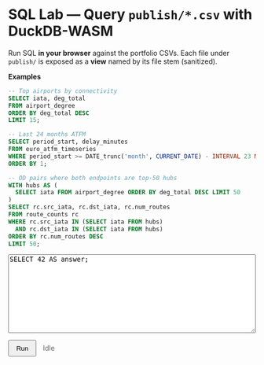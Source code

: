 # SQL Lab — Query `publish/*.csv` with DuckDB-WASM

Run SQL **in your browser** against the portfolio CSVs. Each file under `publish/` is exposed as a **view** named by its file stem (sanitized).

**Examples**

```sql
-- Top airports by connectivity
SELECT iata, deg_total
FROM airport_degree
ORDER BY deg_total DESC
LIMIT 15;

-- Last 24 months ATFM
SELECT period_start, delay_minutes
FROM euro_atfm_timeseries
WHERE period_start >= DATE_trunc('month', CURRENT_DATE) - INTERVAL 23 MONTH
ORDER BY 1;

-- OD pairs where both endpoints are top-50 hubs
WITH hubs AS (
  SELECT iata FROM airport_degree ORDER BY deg_total DESC LIMIT 50
)
SELECT rc.src_iata, rc.dst_iata, rc.num_routes
FROM route_counts rc
WHERE rc.src_iata IN (SELECT iata FROM hubs)
  AND rc.dst_iata IN (SELECT iata FROM hubs)
ORDER BY rc.num_routes DESC
LIMIT 50;
```

<!-- Import Map (normal & shim) untuk bare import `apache-arrow` -->
<script type="importmap">
{
  "imports": {
    "apache-arrow": "https://cdn.jsdelivr.net/npm/apache-arrow@14.0.2/+esm"
  }
}
</script>
<script type="importmap-shim">
{
  "imports": {
    "apache-arrow": "https://cdn.jsdelivr.net/npm/apache-arrow@14.0.2/+esm"
  }
}
</script>

<!-- Loader agar import map & ESM diproses di semua browser -->
<script src="https://cdn.jsdelivr.net/npm/es-module-shims@1.9.0/dist/es-module-shims.min.js" async crossorigin="anonymous"></script>

<!-- =============== SQL Lab UI =============== -->
<div id="lab" style="margin:.5rem 0; position:relative; z-index:3;">
  <textarea id="sql" style="width:100%;height:160px;font-family:ui-monospace,monospace;">SELECT 42 AS answer;</textarea>
</div>

<p>
  <button id="run" type="button" class="md-button md-button--primary" style="padding:.45rem .9rem; cursor:pointer;">Run</button>
  <span id="status" style="margin-left:.6rem;color:#666;">Idle</span>
</p>

<div id="result" style="margin-top:10px;overflow:auto;"></div>

<!-- =============== Main logic (module-shim, BUKAN type="module") =============== -->
<script type="module-shim">
  /* Helpers */
  const log = (...a)=>console.log('[sql_lab]', ...a);
  function siteRoot(){ const p=location.pathname.split('/').filter(Boolean); return p.length?'/'+p[0]+'/':'/'; }
  function bust(u){ const v=Date.now(); return u+(u.includes('?')?'&':'?')+'v='+v; }

  /* DuckDB WASM (explicit URLs, + Blob Worker untuk aman di Pages) */
  import * as duckdb from 'https://cdn.jsdelivr.net/npm/@duckdb/duckdb-wasm@1.29.0/dist/duckdb-browser-eh.mjs';
  const WASM_URL   = 'https://cdn.jsdelivr.net/npm/@duckdb/duckdb-wasm@1.29.0/dist/duckdb-wasm-eh.wasm';
  const WORKER_URL = 'https://cdn.jsdelivr.net/npm/@duckdb/duckdb-wasm@1.29.0/dist/duckdb-browser-eh.worker.js';

  async function makeSameOriginWorker(){
    try{
      const src = await (await fetch(WORKER_URL, {mode:'cors'})).text();
      const blob = new Blob([src], {type:'text/javascript'});
      const url  = URL.createObjectURL(blob);
      return new Worker(url);
    }catch(_){
      // fallback: tetap coba pakai URL langsung
      return new Worker(WORKER_URL);
    }
  }

  const state = { db:null, conn:null, views:[] };

  async function ensureDB(){
    if (state.conn) return state.conn;
    const worker = await makeSameOriginWorker();
    const logger = new duckdb.ConsoleLogger();
    const db     = new duckdb.AsyncDuckDB(logger, worker);
    await db.instantiate(WASM_URL);
    const conn = await db.connect();
    await conn.query('INSTALL httpfs; LOAD httpfs;');
    state.db=db; state.conn=conn;
    return conn;
  }

  function sanitize(name){ return String(name).toLowerCase().replace(/[^a-z0-9_]/g,'_').replace(/^_+/,''); }

  async function registerViews(){
    if (state.views.length) return state.views;
    let ds;
    try { ds = await (await fetch(bust(siteRoot()+'assets/datasets.json'))).json(); }
    catch(e){ log('datasets.json not found/unreadable:', e); return state.views; }

    const items = Array.isArray(ds) ? ds : (ds && Array.isArray(ds.items)) ? ds.items : [];
    for (const it of items){
      const f = it.file || it.path || '';
      if (!/\.csv$/i.test(f)) continue;
      const stem   = sanitize((f.split('/').pop()||'').replace(/\.csv$/i,''));
      const csvUrl = bust(siteRoot()+'publish/'+f);
      await state.conn.query(`
        CREATE OR REPLACE VIEW "${stem}"
        AS SELECT * FROM read_csv_auto('${csvUrl}', AUTO_DETECT=TRUE, SAMPLE_SIZE=20000);
      `);
      state.views.push({ view: stem, file: f });
    }
    return state.views;
  }

  function renderTable(df){
    const mount=document.getElementById('result');
    if(!df || !df.rows || df.rows.length===0){ mount.innerHTML='<em>No rows.</em>'; return; }
    const cols=df.schema.fields.map(f=>f.name);
    let html="<table class='dataframe'><thead><tr>"+cols.map(c=>`<th>${c}</th>`).join("")+"</tr></thead><tbody>";
    const cap=5000; let i=0;
    for(const row of df.rows){ if(i++>=cap) break; html+="<tr>"+row.map(v=>`<td>${v==null?'':v}</td>`).join("")+"</tr>"; }
    html+="</tbody></table>";
    if(df.rows.length>cap) html+=`<div style="opacity:.7;font-size:.85rem;margin-top:.35rem;">Showing first ${cap.toLocaleString()} rows</div>`;
    mount.innerHTML=html;
  }
  function showError(err){
    const mount=document.getElementById('result');
    mount.innerHTML = `<pre style="color:#b71c1c;white-space:pre-wrap;">${err?.message||String(err)}</pre>`;
  }

  async function runSQL(){
    const btn=document.getElementById('run');
    const status=document.getElementById('status');
    const qEl=document.getElementById('sql');
    try{
      btn.disabled=true;
      status.textContent='Running…';
      await ensureDB();
      await registerViews();
      const res = await state.conn.query(qEl.value);
      renderTable(res);
      status.textContent='Done';
    }catch(err){
      console.error('[sql_lab] run error:', err);
      status.textContent='Error';
      showError(err);
    }finally{
      btn.disabled=false;
    }
  }

  // Expose & bind
  window.__runSQL__ = runSQL;
  document.addEventListener('DOMContentLoaded', ()=>{
    document.getElementById('run')?.addEventListener('click', runSQL);
  });

  // Prefill contoh query
  (async ()=>{
    try{
      await ensureDB();
      await registerViews();
      const q=document.getElementById('sql');
      if(q && !q.value.trim()){
        const prefer = state.views.find(v=>v.view==='airport_degree') || state.views[0];
        q.value = prefer
          ? `SELECT * FROM ${prefer.view} LIMIT 15;`
          : `SELECT month, delay_min
             FROM read_json_auto('${siteRoot()}api/euro_atfm_timeseries_last24.json')
             ORDER BY month DESC LIMIT 5;`;
      }
    }catch(e){
      console.warn('[sql_lab] init warn:', e);
    }
  })();
</script>

<style>
#lab { position: relative; z-index: 3; }
.dataframe{border-collapse:collapse;width:100%;font-size:0.9rem;}
.dataframe th,.dataframe td{border:1px solid #ddd;padding:.35rem .5rem;white-space:nowrap;}
.dataframe thead th{position:sticky;top:0;background:var(--md-default-fg-color--lightest,#f7f7f7);}
</style>
